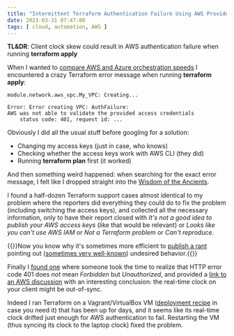 ```yaml
---
title: "Intermittent Terraform Authentication Failure Using AWS Provider in a Vagrant VM"
date: 2021-03-31 07:47:00
tags: [ cloud, automation, AWS ]
---
```

**TL&DR**: Client clock skew could result in AWS authentication failure when running **terraform apply**

When I wanted to [compare AWS and Azure orchestration speeds](/2021/03/public-cloud-orchestration-speed.html) I encountered a crazy Terraform error message when running **terraform apply**:

```
module.network.aws_vpc.My_VPC: Creating...

Error: Error creating VPC: AuthFailure: 
AWS was not able to validate the provided access credentials
	status code: 401, request id: ...
```

Obviously I did all the usual stuff before googling for a solution:
<!--more-->
* Changing my access keys (just in case, who knows)
* Checking whether the access keys work with AWS CLI (they did)
* Running **terraform plan** first (it worked)

And then something weird happened: when searching for the exact error message, I felt like I dropped straight into the [Wisdom of the Ancients](https://xkcd.com/979/).

I found a half-dozen Terraform support cases almost identical to my problem where the reporters did everything they could do to fix the problem (including switching the access keys), and collected all the necessary information, only to have their report closed with *It's not a good idea to publish your AWS access keys* (like that would be relevant) or *Looks like you can't use AWS IAM* or *Not a Terraform problem* or *Can't reproduce*.

{{<note>}}Now you know why it's sometimes more efficient to [publish a rant](/2020/12/ansible-config-sections.html) pointing out ([sometimes very well-known](/2017/04/lets-drop-some-random-commands-shall-we.html)) undesired behavior.{{</note>}}

Finally I [found one](https://github.com/hashicorp/terraform/issues/6566) where someone took the time to realize that HTTP error code 401 does *not* mean *Forbidden* but *Unauthorized*, and provided a [link to an AWS discussion](https://forums.aws.amazon.com/thread.jspa?threadID=175266) with an interesting conclusion: the real-time clock on your client might be out-of-sync.

Indeed I ran Terraform on a Vagrant/VirtualBox VM ([deployment recipe](https://github.com/ipspace/pubcloud/tree/master/install) in case you need it) that has been up for days, and it seems like its real-time clock drifted just enough for AWS authentication to fail. Restarting the VM (thus syncing its clock to the laptop clock) fixed the problem.
